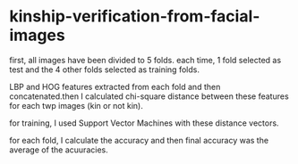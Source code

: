 # kinship-verification-from-facial-images

first, all images have been divided to 5 folds. each time, 1 fold selected as test and the 4 other folds selected as training folds.

LBP and HOG features extracted from each fold and then concatenated.then I calculated chi-square distance between these features for each twp images (kin or not kin).

for training, I used Support Vector Machines with these distance vectors.

for each fold, I calculate the accuracy and then final accuracy was the average of the acuuracies.
